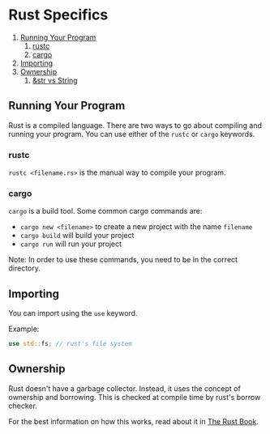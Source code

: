 # Rust Specifics

1. [Running Your Program](#running-your-program)   
   1. [rustc](#rustc)
   2. [cargo](#cargo)
2. [Importing](#importing)
3. [Ownership](#ownership)
   1. [&str vs String](#str-vs-string)

## Running Your Program

Rust is a compiled language.  There are two ways to go about compiling and
running your program.  You can use either of the `rustc` or `cargo` keywords.

### rustc

`rustc <filename.rs>` is the manual way to compile your program.

### cargo

`cargo` is a build tool.  Some common cargo commands are:

* `cargo new <filename>` to create a new project with the name `filename`
* `cargo build` will build your project
* `cargo run` will run your project

Note: In order to use these commands, you need to be in the correct directory.

## Importing

You can import using the `use` keyword.

Example:
```rust
use std::fs; // rust's file system
```

## Ownership

Rust doesn't have a garbage collector.  Instead, it uses the concept of
ownership and borrowing.  This is checked at compile time by rust's borrow
checker.

For the best information on how this works, read about it in 
[The Rust Book](https://doc.rust-lang.org/book/ch04-01-what-is-ownership.html).

